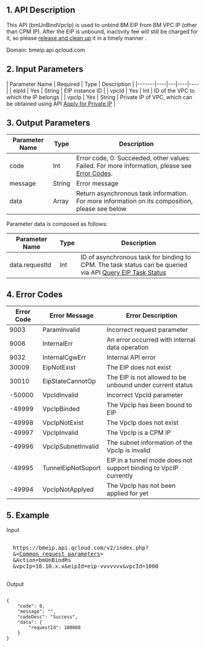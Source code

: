 ## 1. API Description
This API (bmUnBindVpcIp) is used to unbind BM EIP from BM VPC IP (other than CPM IP). After the EIP is unbound, inactivity fee will still be charged for it, so please [release and clean up](/document/product/386/6676) it in a timely manner .
 
Domain: bmeip.api.qcloud.com

 

## 2. Input Parameters
| Parameter Name | Required | Type | Description |
|-------|----|---|----|----|
| eipId | Yes | String | EIP instance ID |
| vpcId | Yes | Int | ID of the VPC to which the IP belongs |
| vpcIp | Yes | String | Private IP of VPC, which can be obtained using API [Apply for Private IP](/document/product/386/7337) |


## 3. Output Parameters
| Parameter Name | Type | Description |
|---------|---------|---------|
| code | Int | Error code, 0: Succeeded, other values: Failed. For more information, please see [Error Codes](/doc/api/456/6725).  |
| message | String | Error message |
| data | Array | Return asynchronous task information. For more information on its composition, please see below |

Parameter data is composed as follows:

| Parameter Name | Type | Description |
|---|---|---|
| data.requestId | Int | ID of asynchronous task for binding to CPM. The task status can be queried via API [Query EIP Task Status](/document/product/386/6670) |

## 4. Error Codes
| Error Code | Error Message | Error Description |
|---|---|---|
| 9003 | ParamInvalid | Incorrect request parameter |
| 9006 | InternalErr | An error occurred with internal data operation |
| 9032 | InternalCgwErr | Internal API error |
| 30009 | EipNotExist | The EIP does not exist |
| 30010 | EipStateCannotOp | The EIP is not allowed to be unbound under current status |
| -50000 | VpcIdInvalid | Incorrect VpcId parameter |
| -49999 | VpcIpBinded | The VpcIp has been bound to EIP |
| -49998 | VpcIpNotExist | The VpcIp does not exist |
| -49997 | VpcIpInvalid | The VpcIp is a CPM IP |
| -49996 | VpcIpSubnetInvalid | The subnet information of the VpcIp is invalid |
| -49995 | TunnelEipNotSuport | EIP in a tunnel mode does not support binding to VpcIP currently |
| -49994 | VpcIpNotApplyed | The VpcIp has not been applied for yet |

## 5. Example
 
Input
<pre>

  https://bmeip.api.qcloud.com/v2/index.php?
  &<<a href="https://cloud.tencent.com/doc/api/229/6976">Common request parameters</a>>
  &Action=bmUnBindRs
  &vpcIp=10.10.x.x&eipId=eip-vvvvvvv&vpcId=1000

</pre>

Output
```

{
    "code": 0,
    "message": "",
    "codeDesc": "Success",
    "data": {
        "requestId": 100000
    }
}

```


